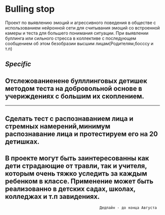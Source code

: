 # Bulling stop 
Проект по выявлению эмоций и агрессивного поведения в обществе
с использованием нейронной сети для считывания эмоций  со встроенной камеры 
и теста для большего понимания ситуации.
При выявлении буллинга или сильного стресса в коллективе с последующем сообщением об этом безобразии высшим лицам(Родителям,босссу и т.п)

***Specific***
-----------------------------------------------------------------------------------------------------------------------------------------
Отслежованиенене булллинговых детишек методом теста на добровольной основе в учериждениях с большим их скоплением.
------------------------------------------------------------------------------------------------------------------------------------------

------------------------------------------------------------------------------------------------------------------------------------------
Сделать тест с распознаванием лица и стремных намерений,минимум распознавание лица и протестируем его на 20 детишках.
------------------------------------------------------------------------------------------------------------------------------------------
В проекте могут быть заинтересованны как дети страдающие от травли,
так и учителя, которым очень тяжко уследить за каждым ребенком в классе.
Применение может быть реализованно в детских садах, школах, колледжах и т.п завидениях. 
------------------------------------------------------------------------------------------------------------------------------------------
                                               Дедлайн - до конца Августа